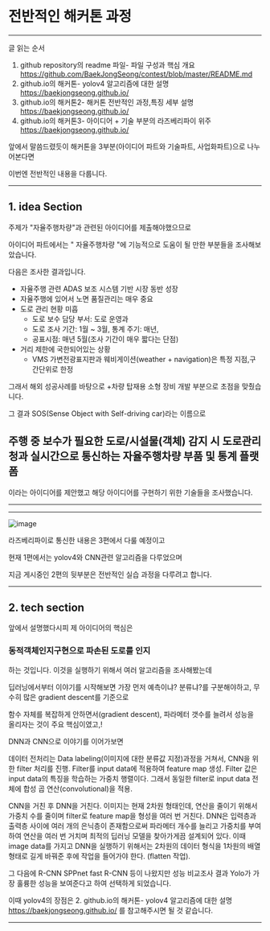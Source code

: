 # 전반적인 해커톤 과정

---
글 읽는 순서
1. github repository의 readme 파일- 파일 구성과 핵심 개요 https://github.com/BaekJongSeong/contest/blob/master/README.md
2. github.io의 해커톤- yolov4 알고리즘에 대한 설명 https://baekjongseong.github.io/
3. github.io의 해커톤2- 해커톤 전반적인 과정,특징 세부 설명 https://baekjongseong.github.io/
4. github.io의 해커톤3- 아이디어 + 기술 부분의 라즈베리파이 위주 https://baekjongseong.github.io/

앞에서 말씀드렸듯이 해커톤을 3부분(아이디어 파트와 기술파트, 사업화파트)으로 나누어본다면

이번엔 전반적인 내용을 다룹니다.

---
## 1. idea Section

주제가 "자율주행차량"과 관련된 아이디어를 제출해야했으므로

아이디어 파트에서는 " 자율주행차량 "에 기능적으로 도움이 될 만한 부분들을 조사해보았습니다.

다음은 조사한 결과입니다.
+ 자율주행 관련 ADAS 보조 시스템 기반 시장 동반 성장
+ 자율주행에 있어서 노면 품질관리는 매우 중요
+ 도로 관리 현황 미흡
  + 도로 보수 담당 부서: 도로 운영과
  + 도로 조사 기간: 1월 ~ 3월, 통계 주기: 매년, 
  + 공표시점: 매년 5월(조사 기간이 매우 짧다는 단점)
+ 거리 제한에 국한되어있는 상황
  + VMS 가변전광표지판과 웨비게이션(weather + navigation)은 특정 지점,구간단위로 한정

그래서 해외 성공사례를 바탕으로 +차량 탑재용 소형 장비 개발 부분으로 초점을 맞췄습니다.

그 결과 SOS(Sense Object with Self-driving car)라는 이름으로 

## 주행 중 보수가 필요한 도로/시설물(객체) 감지 시 도로관리청과 실시간으로 통신하는 자율주행차량 부품 및 통계 플랫폼

이라는 아이디어를 제안했고 해당 아이디어를 구현하기 위한 기술들을 조사했습니다.

---
---

![image](https://user-images.githubusercontent.com/79182947/109414807-4451e480-79f8-11eb-8e93-e3c0c938bf34.png)

라즈베리파이로 통신한 내용은 3편에서 다룰 예정이고

현재 1편에서는 yolov4와 CNN관련 알고리즘을 다루었으며

지금 게시중인 2편의 뒷부분은 전반적인 실습 과정을 다루려고 합니다.

---
## 2. tech section

앞에서 설명했다시피 제 아이디어의 핵심은
### 동적객체인지구현으로 파손된 도로를 인지

하는 것입니다. 이것을 실행하기 위해서 여러 알고리즘을 조사해봤는데

딥러닝에서부터 이야기를 시작해보면 가장 먼저 예측이냐? 분류냐?를 구분해야하고, 무수히 많은 gradient descent를 기준으로 

함수 자체를 복잡하게 안하면서(gradient descent), 파라메터 갯수를 늘려서 성능을 올리자는 것이 주요 핵심이였고,!

DNN과 CNN으로 이야기를 이어가보면

데이터 전처리는 Data labeling(이미지에 대한 분류값 지정)과정을 거쳐서, CNN을 위한 filter 처리를 진행. Filter를 input data에 적용하여 feature map 생성. Filter 값은 input data의 특징을 학습하는 가중치 행렬이다. 그래서 동일한 filter로 input data 전체에 합성 곱 연산(convolutional)을 적용.

CNN을 거친 후 DNN을 거친다. 이미지는 현재 2차원 형태인데, 연산을 줄이기 위해서 가중치 수를 줄이며 filter로 feature map을 형성을 여러 번 거친다. 
DNN은 입력층과 출력층 사이에 여러 개의 은닉층이 존재함으로써 파라메터 개수를 늘리고 가중치를 부여하여 연산을 여러 번 거치며 최적의 딥러닝 모델을 찾아가게끔 설계되어 있다. 이때 image data를 가지고 DNN을 실행하기 위해서는 2차원의 데이터 형식을 1차원의 배열 형태로 길게 바꿔준 후에 작업을 들어가야 한다. (flatten 작업). 

그 다음에 R-CNN SPPnet fast R-CNN 등이 나왔지만 성능 비교조사 결과 Yolo가 가장 훌륭한 성능을 보여준다고 하여 선택하게 되었습니다.

이때 yolov4의 장점은 2. github.io의 해커톤- yolov4 알고리즘에 대한 설명 https://baekjongseong.github.io/ 를 참고해주시면 될 것 같습니다.

---


